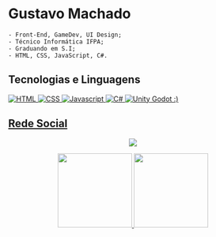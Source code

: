 
<!--
 <img align='center' src="https://media.giphy.com/media/ZrlYxeVZ0zqkU/giphy.gif" width="200" height="200"/>
-->

<h1>Gustavo Machado</h1>
    
    
    - Front-End, GameDev, UI Design;
    - Técnico Informática IFPA;
    - Graduando em S.I;
    - HTML, CSS, JavaScript, C#.
    
## Tecnologias e Linguagens
<p align="justify"><a href="https://bermeo.dev">
 <img alt="HTML" src="https://img.shields.io/badge/html5-%230d1117.svg?style=for-the-badge&logo=html5"/>
 <img alt="CSS" src="https://img.shields.io/badge/css3-%230d1117.svg?style=for-the-badge&logo=css3&logoColor=1572B6"/>
 <img alt="Javascript" src="https://img.shields.io/badge/javascript-%230d1117.svg?style=for-the-badge&logo=javascript"/>
 <img alt="C#" src="https://img.shields.io/badge/C%23-%230d1117?style=for-the-badge&logo=c-sharp"/> 
 <img alt="Unity" src="https://img.shields.io/badge/unity-%230d1117.svg?style=for-the-badge&logo=unity"/>
 Godot :)
</p>    


## Rede Social

<p align="center">
   <a href="https://www.linkedin.com/in/paixaogustavo/">
    <img src="https://img.shields.io/badge/LinkedIn-black?style=for-the-badge&logo=linkedin&logoColor=white" />
  </a>


<div align="center">
  <a href="https://github.com/machadogustavo">
  <img height="150em" src="https://github-readme-stats.vercel.app/api?username=machadogustavo&show_icons=true&theme=dark&include_all_commits=true&count_private=true"/>
  <img height="150em" src="https://github-readme-stats.vercel.app/api/top-langs/?username=machadogustavo&layout=compact&langs_count=7&theme=dark"/>
</div>
  
